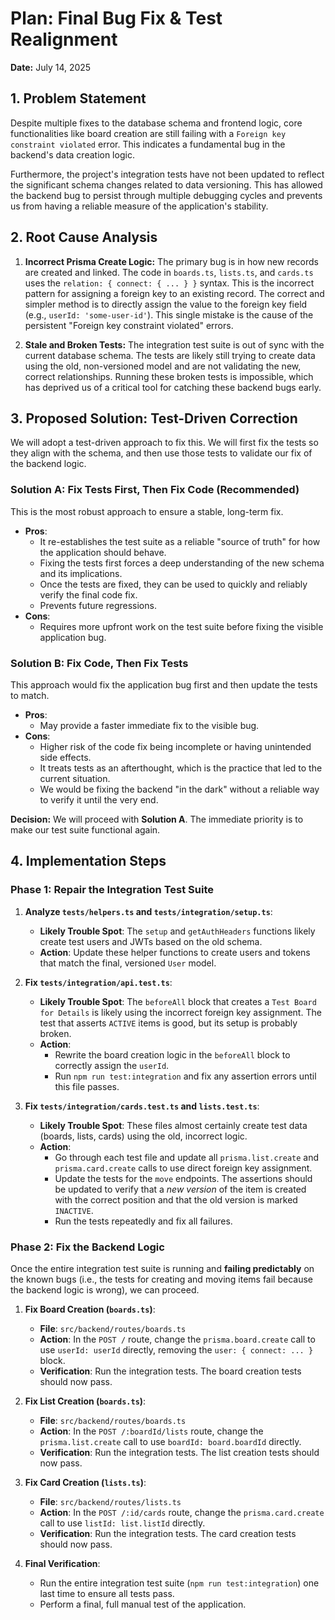 # Plan: Final Bug Fix & Test Realignment

**Date:** July 14, 2025

## 1. Problem Statement

Despite multiple fixes to the database schema and frontend logic, core functionalities like board creation are still failing with a `Foreign key constraint violated` error. This indicates a fundamental bug in the backend's data creation logic.

Furthermore, the project's integration tests have not been updated to reflect the significant schema changes related to data versioning. This has allowed the backend bug to persist through multiple debugging cycles and prevents us from having a reliable measure of the application's stability.

## 2. Root Cause Analysis

1.  **Incorrect Prisma Create Logic:** The primary bug is in how new records are created and linked. The code in `boards.ts`, `lists.ts`, and `cards.ts` uses the `relation: { connect: { ... } }` syntax. This is the incorrect pattern for assigning a foreign key to an existing record. The correct and simpler method is to directly assign the value to the foreign key field (e.g., `userId: 'some-user-id'`). This single mistake is the cause of the persistent "Foreign key constraint violated" errors.

2.  **Stale and Broken Tests:** The integration test suite is out of sync with the current database schema. The tests are likely still trying to create data using the old, non-versioned model and are not validating the new, correct relationships. Running these broken tests is impossible, which has deprived us of a critical tool for catching these backend bugs early.

## 3. Proposed Solution: Test-Driven Correction

We will adopt a test-driven approach to fix this. We will first fix the tests so they align with the schema, and then use those tests to validate our fix of the backend logic.

### **Solution A: Fix Tests First, Then Fix Code (Recommended)**

This is the most robust approach to ensure a stable, long-term fix.

-   **Pros**:
    -   It re-establishes the test suite as a reliable "source of truth" for how the application should behave.
    -   Fixing the tests first forces a deep understanding of the new schema and its implications.
    -   Once the tests are fixed, they can be used to quickly and reliably verify the final code fix.
    -   Prevents future regressions.
-   **Cons**:
    -   Requires more upfront work on the test suite before fixing the visible application bug.

### **Solution B: Fix Code, Then Fix Tests**

This approach would fix the application bug first and then update the tests to match.

-   **Pros**:
    -   May provide a faster immediate fix to the visible bug.
-   **Cons**:
    -   Higher risk of the code fix being incomplete or having unintended side effects.
    -   It treats tests as an afterthought, which is the practice that led to the current situation.
    -   We would be fixing the backend "in the dark" without a reliable way to verify it until the very end.

**Decision:** We will proceed with **Solution A**. The immediate priority is to make our test suite functional again.

## 4. Implementation Steps

### Phase 1: Repair the Integration Test Suite

1.  **Analyze `tests/helpers.ts` and `tests/integration/setup.ts`**:
    -   **Likely Trouble Spot**: The `setup` and `getAuthHeaders` functions likely create test users and JWTs based on the old schema.
    -   **Action**: Update these helper functions to create users and tokens that match the final, versioned `User` model.

2.  **Fix `tests/integration/api.test.ts`**:
    -   **Likely Trouble Spot**: The `beforeAll` block that creates a `Test Board for Details` is likely using the incorrect foreign key assignment. The test that asserts `ACTIVE` items is good, but its setup is probably broken.
    -   **Action**:
        -   Rewrite the board creation logic in the `beforeAll` block to correctly assign the `userId`.
        -   Run `npm run test:integration` and fix any assertion errors until this file passes.

3.  **Fix `tests/integration/cards.test.ts` and `lists.test.ts`**:
    -   **Likely Trouble Spot**: These files almost certainly create test data (boards, lists, cards) using the old, incorrect logic.
    -   **Action**:
        -   Go through each test file and update all `prisma.list.create` and `prisma.card.create` calls to use direct foreign key assignment.
        -   Update the tests for the `move` endpoints. The assertions should be updated to verify that a *new version* of the item is created with the correct position and that the old version is marked `INACTIVE`.
        -   Run the tests repeatedly and fix all failures.

### Phase 2: Fix the Backend Logic

Once the entire integration test suite is running and **failing predictably** on the known bugs (i.e., the tests for creating and moving items fail because the backend logic is wrong), we can proceed.

1.  **Fix Board Creation (`boards.ts`)**:
    -   **File**: `src/backend/routes/boards.ts`
    -   **Action**: In the `POST /` route, change the `prisma.board.create` call to use `userId: userId` directly, removing the `user: { connect: ... }` block.
    -   **Verification**: Run the integration tests. The board creation tests should now pass.

2.  **Fix List Creation (`boards.ts`)**:
    -   **File**: `src/backend/routes/boards.ts`
    -   **Action**: In the `POST /:boardId/lists` route, change the `prisma.list.create` call to use `boardId: board.boardId` directly.
    -   **Verification**: Run the integration tests. The list creation tests should now pass.

3.  **Fix Card Creation (`lists.ts`)**:
    -   **File**: `src/backend/routes/lists.ts`
    -   **Action**: In the `POST /:id/cards` route, change the `prisma.card.create` call to use `listId: list.listId` directly.
    -   **Verification**: Run the integration tests. The card creation tests should now pass.

4.  **Final Verification**:
    -   Run the entire integration test suite (`npm run test:integration`) one last time to ensure all tests pass.
    -   Perform a final, full manual test of the application.
